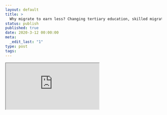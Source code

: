 ```yaml
---
layout: default
title: >
  Why migrate to earn less? Changing tertiary education, skilled migration and class slippage in an economic downturn
status: publish
published: true
date: 2020-3-12 00:00:00
meta:
  _edit_last: "1"
type: post
tags:
---
```

<div  id="qrcode"></div>
<div>
<iframe src="https://researchers.mq.edu.au/en/publications/why-migrate-to-earn-less-changing-tertiary-education-skilled-migr">
</iframe>
</div>

<script type="text/javascript" src="{site.baseurl}/js/qr/qrcode.js"></script>
<script type="text/javascript">
new QRCode(document.getElementById("qrcode"), "https://researchers.mq.edu.au/en/publications/why-migrate-to-earn-less-changing-tertiary-education-skilled-migr");
</script>
        